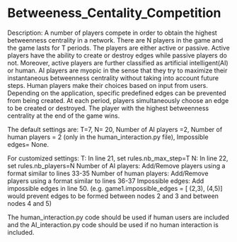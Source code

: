 # Betweeness_Centality_Competition
Description:
A number of players compete in order to obtain the highest betweenness centrality in a network. There are N players in the game and the game lasts for T periods. The players are either active or passive. Active players have the ability to create or destroy edges while passive players do not. Moreover, active players are further classified as artificial intelligent(AI) or human. AI players are myopic in the sense that they try to maximize their instantaneous betweenness centrality without taking into account future steps. Human players make their choices based on input from users. Depending on the application, specific predefined edges can be prevented from being created.  At each period, players simultaneously choose an edge to be created or destroyed. The player with the highest betweenness centrality at the end of the game wins.


The default settings are:
T=7,
N= 20,
Number of AI players =2,
Number of human players = 2 (only in the human_interaction.py file),
Impossible edges= None.

For customized settings:
T: In line 21, set rules.nb_max_step=T
N: In line 22, set rules.nb_players=N
Number of AI players: Add/Remove players using a format similar to lines 33-35
Number of human players: Add/Remove players using a format similar to lines 36-37
Impossible edges: Add impossible edges in line 50. (e.g. game1.impossible_edges = [ (2,3), (4,5)] would prevent edges to be formed between nodes 2 and 3 and between nodes 4 and 5)


The human_interaction.py code should be used if human users are included and the AI_interaction.py code should be used if no human interaction is included. 

